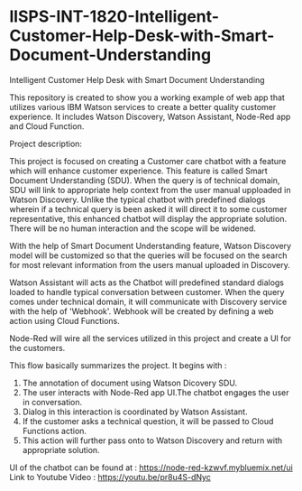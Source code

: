 # llSPS-INT-1820-Intelligent-Customer-Help-Desk-with-Smart-Document-Understanding
Intelligent Customer Help Desk with Smart Document Understanding

This repository is created to show you a working example of web app that utilizes various IBM Watson services to create a better quality customer experience. It includes Watson Discovery, Watson Assistant, Node-Red app and Cloud Function.

Project description:

This project is focused on creating a Customer care chatbot with a feature which will enhance customer experience. This feature is called Smart Document Understanding (SDU). When the query is of technical domain, SDU will link to appropriate help context from the user manual upploaded in Watson Discovery. Unlike the typical chatbot with predefined dialogs wherein if a technical query is been asked it will direct it to some customer representative, this enhanced chatbot will display the appropriate solution. There will be no human interaction and the scope will be widened.

With the help of Smart Document Understanding feature, Watson Discovery model will be customized so that the queries will be focused on the search for most relevant information from the users manual uploaded in Discovery.

Watson Assistant will acts as the Chatbot will predefined standard dialogs loaded to handle typical conversation between customer. When the query comes under technical domain, it will communicate with Discovery service with the help of 'Webhook'. Webhook will be created by defining a web action using Cloud Functions.

Node-Red will wire all the services utilized in this project and create a UI for the customers.


This flow basically summarizes the project. It begins with :

1. The annotation of document using Watson Dicovery SDU.
2. The user interacts with Node-Red app UI.The chatbot engages the user in conversation.
3. Dialog in this interaction is coordinated by Watson Assistant.
4. If the customer asks a technical question, it will be passed to Cloud Functions action.
5. This action will further pass onto to Watson Discovery and return with appropriate solution.


UI of the chatbot can be found at : https://node-red-kzwvf.mybluemix.net/ui 
Link to Youtube Video : https://youtu.be/pr8u4S-dNyc
